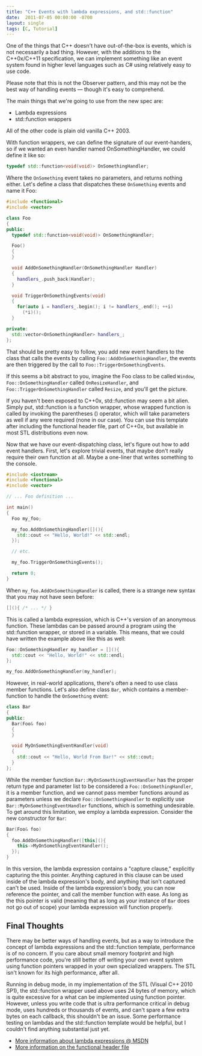 ```yaml
---
title: "C++ Events with lambda expressions, and std::function"
date:  2011-07-05 00:00:00 -0700
layout: single
tags: [C, Tutorial]
---
```


One of the things that C++ doesn't have out-of-the-box is events, which is not necessarily a bad thing. However, with the additions to the C++0x/C++11 specification, we can implement something like an event system found in higher level languages such as C# using relatively easy to use code.

<!--more-->

Please note that this is not the Observer pattern, and this may not be the best way of handling events — though it's easy to comprehend.

The main things that we're going to use from the new spec are:

* Lambda expressions
* std::function wrappers

All of the other code is plain old vanilla C++ 2003.

With function wrappers, we can define the signature of our event-handers, so if we wanted an even handler named OnSomethingHandler, we could define it like so:

```c++
typedef std::function<void(void)> OnSomethingHandler;
```

Where the `OnSomething` event takes no parameters, and returns nothing either. Let's define a class that dispatches these `OnSomething` events and name it Foo:

```c++
#include <functional>
#include <vector>

class Foo
{
public:
  typedef std::function<void(void)> OnSomethingHandler;

  Foo()
  {
  }

  void AddOnSomethingHandler(OnSomethingHandler Handler)
  {
    handlers_.push_back(Handler);
  }

  void TriggerOnSomethingEvents(void)
  {
    for(auto i = handlers_.begin(); i != handlers_.end(); ++i)
      (*i)();
  }

private:
  std::vector<OnSomethingHandler> handlers_;
};
```

That should be pretty easy to follow, you add new event handlers to the class that calls the events by calling `Foo::AddOnSomethingHandler`, the events are then triggered by the call to `Foo::TriggerOnSomethingEvents`.

If this seems a bit abstract to you, imagine the Foo class to be called `Window`, `Foo::OnSomethingHandler` called `OnResizeHandler`, and `Foo::TriggerOnSomethingHandler` called `Resize`, and you'll get the picture.

If you haven't been exposed to C++0x, std::function may seem a bit alien. Simply put, std::function is a function wrapper, whose wrapped function is called by invoking the parentheses () operator, which will take parameters as well if any were required (none in our case). You can use this template after including the functional header file, part of C++0x, but available in most STL distributions even now.

Now that we have our event-dispatching class, let's figure out how to add event handlers. First, let's explore trivial events, that maybe don't really require their own function at all. Maybe a one-liner that writes something to the console.

```c++
#include <iostream>
#include <functional>
#include <vector>

// ... Foo definition ...

int main()
{
  Foo my_foo;

  my_foo.AddOnSomethingHandler([](){
    std::cout << "Hello, World!" << std::endl;
  });

  // etc.

  my_foo.TriggerOnSomethingEvents();

  return 0;
}
```

When `my_foo.AddOnSomethingHandler` is called, there is a strange new syntax that you may not have seen before:

```c++
[](){ /* ... */ }
```

This is called a lambda expression, which is C++'s version of an anonymous function. These lambdas can be passed around a program using the std::function wrapper, or stored in a variable. This means, that we could have written the example above like this as well:

```c++
Foo::OnSomethingHandler my_handler = [](){
  std::cout << "Hello, World!" << std::endl;
};

my_foo.AddOnSomethingHandler(my_handler);
```

However, in real-world applications, there's often a need to use class member functions. Let's also define class `Bar`, which contains a member-function to handle the `OnSomething` event:

```c++
class Bar
{
public:
  Bar(Foo& foo)
  {
  }

  void MyOnSomethingEventHandler(void)
  {
    std::cout << "Hello, World From Bar!" << std::cout;
  }
};
```

While the member function `Bar::MyOnSomethingEventHandler` has the proper return type and parameter list to be considered a `Foo::OnSomethingHandler`, it is a member function, and we cannot pass member functions around as parameters unless we declare `Foo::OnSomethingHandler` to explicitly use `Bar::MyOnSomethingEventHandler` functions, which is something undesirable. To get around this limitation, we employ a lambda expression. Consider the new constructor for `Bar`:

```c++
Bar(Foo& foo)
{
  foo.AddOnSomethingHandler([this](){
    this->MyOnSomethingEventHandler();
  });
}
```

In this version, the lambda expression contains a "capture clause," explicitly capturing the this pointer. Anything captured in this clause can be used inside of the lambda expression's body, and anything that isn't captured can't be used. Inside of the lambda expression's body, you can now reference the pointer, and call the member function with ease. As long as the this pointer is valid (meaning that as long as your instance of `Bar` does not go out of scope) your lambda expression will function properly.

## Final Thoughts

There may be better ways of handling events, but as a way to introduce the concept of lambda expressions and the std::function template, performance is of no concern. If you care about small memory footprint and high performance code, you're still better off writing your own event system using function pointers wrapped in your own specialized wrappers. The STL isn't known for its high performance, after all.

Running in debug mode, in my implementation of the STL (Visual C++ 2010 SP1), the std::function wrapper used above uses 24 bytes of memory, which is quite excessive for a what can be implemented using function pointer. However, unless you write code that is ultra performance critical in debug mode, uses hundreds or thousands of events, and can't spare a few extra bytes on each callback, this shouldn't be an issue. Some performance testing on lambdas and the std::function template would be helpful, but I couldn't find anything substantial just yet.

* [More information about lambda expressions @ MSDN](https://web.archive.org/web/20150222043950/http://msdn.microsoft.com/en-us/library/dd293603.aspx)
* [More information on the functional header file](https://web.archive.org/web/20150222043950/http://www.cplusplus.com/reference/std/functional/)
